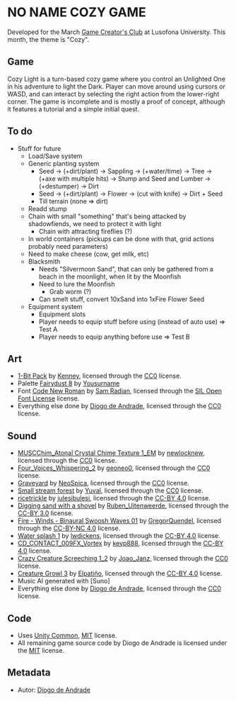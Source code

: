 # NO NAME COZY GAME

Developed for the March [Game Creator's Club] at Lusofona University.
This month, the theme is "Cozy". 

## Game

Cozy Light is a turn-based cozy game where you control an Unlighted One in his adventure to light the Dark.
Player can move around using cursors or WASD, and can interact by selecting the right action from the lower-right corner.
The game is incomplete and is mostly a proof of concept, although it features a tutorial and a simple initial quest.

## To do

- Stuff for future
  - Load/Save system
  - Generic planting system
    - Seed -> (+dirt/plant) -> Sappling -> (+water/time) -> Tree -> (+axe with multiple hits) -> Stump and Seed and Lumber -> (+destumper) -> Dirt
    - Seed -> (+dirt/plant) -> Flower -> (cut with knife) -> Dirt + Seed
    - Till terrain (none => dirt)
  - Readd stump
  - Chain with small "something" that's being attacked by shadowfiends, we need to protect it with light
    - Chain with attracting fireflies (?)
  - In world containers (pickups can be done with that, grid actions probably need parameters)
  - Need to make cheese (cow, get milk, etc)
  - Blacksmith
    - Needs "Silvermoon Sand", that can only be gathered from a beach in the moonlight, when lit by the Moonfish
    - Need to lure the Moonfish
      - Grab worm (?)  
    - Can smelt stuff, convert 10xSand into 1xFire Flower Seed  
  - Equipment system
    - Equipment slots
    - Player needs to equip stuff before using (instead of auto use) => Test A
    - Player needs to equip anything before use => Test B

## Art

- [1-Bit Pack](https://kenney.nl/assets/1-bit-pack) by [Kenney](https://kenney.nl), licensed through the [CC0] license.
- Palette [Fairydust 8](https://lospec.com/palette-list/fairydust-8) by [Yousurname](https://lospec.com/yousurname)
- Font [Code New Roman]() by [Sam  Radian](http://fb.com/sam.radian), licensed through the [SIL Open Font License] license.
- Everything else done by [Diogo de Andrade], licensed through the [CC0] license.

## Sound

- [MUSCChim_Atonal Crystal Chime Texture 1_EM](https://freesound.org/people/newlocknew/sounds/772279/) by [newlocknew](https://freesound.org/people/newlocknew/), licensed through the [CC0] license.
- [Four_Voices_Whispering_2](https://freesound.org/people/geoneo0/sounds/193811/) by [geoneo0](https://freesound.org/people/geoneo0/), licensed through the [CC0] license.
- [Graveyard](https://freesound.org/people/NeoSpica/sounds/504620/) by [NeoSpica](https://freesound.org/people/NeoSpica/), licensed through the [CC0] license.
- [Small stream forest](https://freesound.org/people/Yuval/sounds/197023/) by [Yuval](https://freesound.org/people/Yuval/), licensed through the [CC0] license.
- [ricetrickle](https://freesound.org/people/julesibulesi/sounds/70099/) by [julesibulesi](https://freesound.org/people/julesibulesi/), licensed through the [CC-BY 4.0] license.
- [Digging sand with a shovel](https://freesound.org/people/Ruben_Uitenweerde/sounds/486228/) by [Ruben_Uitenweerde](https://freesound.org/people/Ruben_Uitenweerde/), licensed through the [CC-BY 3.0] license.
- [Fire - Winds - Binaural Swoosh Waves 01](https://freesound.org/people/GregorQuendel/sounds/671313/) by [GregorQuendel](https://freesound.org/people/GregorQuendel/), licensed through the [CC-BY-NC 4.0] license.
- [Water splash 1](https://freesound.org/people/lwdickens/sounds/269004/) by [lwdickens](https://freesound.org/people/lwdickens/), licensed through the [CC-BY 4.0] license.
- [CD_CONTACT_009FX_Vortex](https://freesound.org/people/kevp888/sounds/707640/) by [kevp888](https://freesound.org/people/kevp888/), licensed through the [CC-BY 4.0] license.
- [Crazy Creature Screeching 1_2](https://freesound.org/people/Joao_Janz/sounds/483762/) by [Joao_Janz](https://freesound.org/people/Joao_Janz/), licensed through the [CC0] license.
- [Creature Growl 3](https://freesound.org/people/Elpati%C3%B1o/sounds/706484/) by [Elpatiño](https://freesound.org/people/Elpati%C3%B1o/), licensed through the [CC-BY 4.0] license.
- Music AI generated with [Suno]
- Everything else done by [Diogo de Andrade], licensed through the [CC0] license.

## Code

- Uses [Unity Common], [MIT] license.
- All remaining game source code by Diogo de Andrade is licensed under the [MIT] license.

## Metadata

- Autor: [Diogo de Andrade]

[Diogo de Andrade]:https://github.com/DiogoDeAndrade
[CC0]:https://creativecommons.org/publicdomain/zero/1.0/
[CC-BY 3.0]:https://creativecommons.org/licenses/by/3.0/
[CC-BY-NC 3.0]:https://creativecommons.org/licenses/by-nc/3.0/
[CC-BY-SA 4.0]:http://creativecommons.org/licenses/by-sa/4.0/
[CC-BY 4.0]:https://creativecommons.org/licenses/by/4.0/
[CC-BY-NC 4.0]:https://creativecommons.org/licenses/by-nc/4.0/
[OkapiKit]:https://github.com/VideojogosLusofona/OkapiKit
[Unity Common]:https://github.com/DiogoDeAndrade/UnityCommon
[Game Creator's Club]:https://game-creators-club.itch.io/
[SIL Open Font License]:http://scripts.sil.org/OFL
[MIT]:LICENSE
